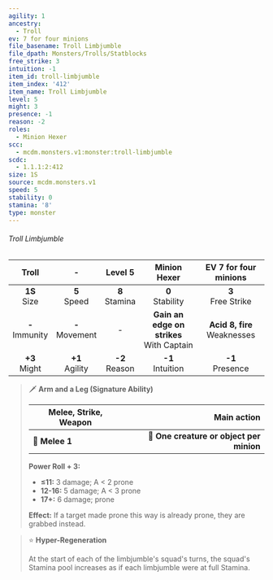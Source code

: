 ```yaml
---
agility: 1
ancestry:
  - Troll
ev: 7 for four minions
file_basename: Troll Limbjumble
file_dpath: Monsters/Trolls/Statblocks
free_strike: 3
intuition: -1
item_id: troll-limbjumble
item_index: '412'
item_name: Troll Limbjumble
level: 5
might: 3
presence: -1
reason: -2
roles:
  - Minion Hexer
scc:
  - mcdm.monsters.v1:monster:troll-limbjumble
scdc:
  - 1.1.1:2:412
size: 1S
source: mcdm.monsters.v1
speed: 5
stability: 0
stamina: '8'
type: monster
---
```


###### Troll Limbjumble

|        Troll        |          -          |      Level 5       |                 Minion Hexer                  |      EV 7 for four minions       |
| :-----------------: | :-----------------: | :----------------: | :-------------------------------------------: | :------------------------------: |
|  **1S**<br/> Size   |  **5**<br/> Speed   | **8**<br/> Stamina |             **0**<br/> Stability              |      **3**<br/> Free Strike      |
| **-**<br/> Immunity | **-**<br/> Movement |         -          | **Gain an edge on strikes**<br/> With Captain | **Acid 8, fire**<br/> Weaknesses |
|  **+3**<br/> Might  | **+1**<br/> Agility | **-2**<br/> Reason |             **-1**<br/> Intuition             |       **-1**<br/> Presence       |

<!-- -->
> 🗡 **Arm and a Leg (Signature Ability)**
>
> | **Melee, Strike, Weapon** |                          **Main action** |
> | ------------------------- | ---------------------------------------: |
> | **📏 Melee 1**            | **🎯 One creature or object per minion** |
>
> **Power Roll + 3:**
>
> - **≤11:** 3 damage; A < 2 prone
> - **12-16:** 5 damage; A < 3 prone
> - **17+:** 6 damage; prone
>
> **Effect:** If a target made prone this way is already prone, they are grabbed instead.

<!-- -->
> ⭐️ **Hyper-Regeneration**
>
> At the start of each of the limbjumble's squad's turns, the squad's Stamina pool increases as if each limbjumble were at full Stamina.
